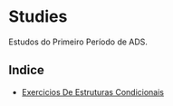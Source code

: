 # Studies
Estudos do Primeiro Período de ADS.
## Indice
- [Exercicios De Estruturas Condicionais](https://github.com/Ace0777/Studies/blob/main/ADS/Programming%20fundamentals/Estruturas%20Condicionais.md)